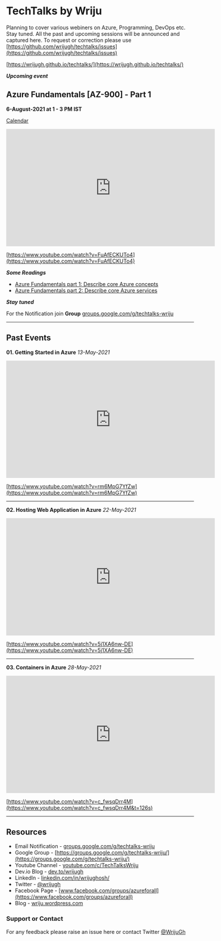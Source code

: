 # TechTalks by Wriju

Planning to cover various webiners on Azure, Programming, DevOps etc. Stay tuned. All the past and upcoming sessions will be announced and captured here. To request or correction please use [https://github.com/wrijugh/techtalks/issues](https://github.com/wrijugh/techtalks/issues)

[https://wrijugh.github.io/techtalks/](https://wrijugh.github.io/techtalks/)

***Upcoming event***

## Azure Fundamentals [AZ-900] - Part 1

**6-August-2021 at 1 - 3 PM IST**

[Calendar](https://calendar.google.com/event?action=TEMPLATE&tmeid=NWVqMTh2Zms3M2JmbDh0N2gwdDRlOGs5ZjAgd3JpanV0ZWNodGFsa0Bt&tmsrc=wrijutechtalk%40gmail.com)

<iframe width="560" height="315" src="https://www.youtube.com/embed/FuAfECKUTo4" title="YouTube video player" frameborder="0" allow="accelerometer; autoplay; clipboard-write; encrypted-media; gyroscope; picture-in-picture" allowfullscreen></iframe>

[https://www.youtube.com/watch?v=FuAfECKUTo4](https://www.youtube.com/watch?v=FuAfECKUTo4)

***Some Readings***

- [Azure Fundamentals part 1: Describe core Azure concepts](https://docs.microsoft.com/en-us/learn/paths/az-900-describe-cloud-concepts)
- [Azure Fundamentals part 2: Describe core Azure services](https://docs.microsoft.com/en-us/learn/paths/az-900-describe-core-azure-services)

***Stay tuned***

For the Notification join **Group** [groups.google.com/g/techtalks-wriju](https://groups.google.com/g/techtalks-wriju)  

---

<!-- 
- Function App
- CosmosDB
- Azure DevOps
- Databases in Azure 
-->

## Past Events

**01. Getting Started in Azure** *13-May-2021*

<!-- [Slide - Upcoming]() -->

<iframe width="560" height="315" src="https://www.youtube.com/embed/rm6MpG7YfZw?start=870" title="YouTube video player" frameborder="0" allow="accelerometer; autoplay; clipboard-write; encrypted-media; gyroscope; picture-in-picture" allowfullscreen></iframe>

[https://www.youtube.com/watch?v=rm6MpG7YfZw](https://www.youtube.com/watch?v=rm6MpG7YfZw)

---

**02. Hosting Web Application in Azure** *22-May-2021*

<iframe width="560" height="315" src="https://www.youtube.com/embed/5j1XA6nw-DE" title="YouTube video player" frameborder="0" allow="accelerometer; autoplay; clipboard-write; encrypted-media; gyroscope; picture-in-picture" allowfullscreen></iframe>

[https://www.youtube.com/watch?v=5j1XA6nw-DE](https://www.youtube.com/watch?v=5j1XA6nw-DE)

---

**03. Containers in Azure** *28-May-2021*

<iframe width="560" height="315" src="https://www.youtube.com/embed/c_fwsqDrr4M?start=126" title="YouTube video player" frameborder="0" allow="accelerometer; autoplay; clipboard-write; encrypted-media; gyroscope; picture-in-picture" allowfullscreen></iframe>

[https://www.youtube.com/watch?v=c_fwsqDrr4M](https://www.youtube.com/watch?v=c_fwsqDrr4M&t=126s)

---

## Resources

- Email Notification - [groups.google.com/g/techtalks-wriju](https://groups.google.com/g/techtalks-wriju)
- Google Group - [https://groups.google.com/g/techtalks-wriju/](https://groups.google.com/g/techtalks-wriju/)
- Youtube Channel - [youtube.com/c/TechTalksWriju](https://www.youtube.com/c/TechTalksWriju?sub_confirmation=1)
- Dev.io Blog - [dev.to/wrijugh](https://dev.to/wrijugh)
- LinkedIn - [linkedin.com/in/wrijughosh/](https://www.linkedin.com/in/wrijughosh/)
- Twitter - [@wrijugh](https://twitter.com/wrijugh)
- Facebook Page - [www.facebook.com/groups/azureforall](https://www.facebook.com/groups/azureforall)
- Blog - [wriju.wordpress.com](https://wriju.wordpress.com/)

### Support or Contact

For any feedback please raise an issue here or contact Twitter [@WrijuGh](https://twitter.com/wrijugh)
